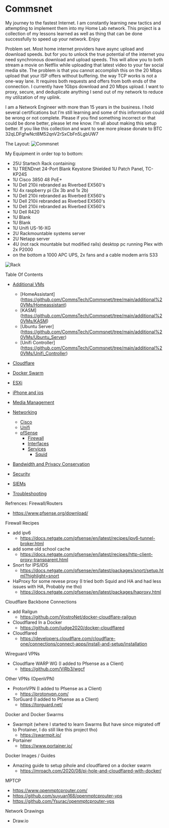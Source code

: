 # Commsnet
My journey to the fastest Internet. I am constantly learning new tactics and attempting to implement them into my Home Lab network. This project is a collection of my lessons learned as well as thing that can be done successfully to speed up your network. Enjoy

Problem set. Most home internet providers have async upload and download speeds. but for you to unlock the true potential of the internet you need synchronous download and upload speeds. This will allow you to both stream a movie on Netflix while uploading that latest video to your fav social media site. The problem is that you cannot accomplish this on the 20 Mbps upload that your ISP offers without buffering. the way TCP works is not a one-way lane. It requires both requests and offers from both ends of the connection. I currently have 1Gbps download and 20 Mbps upload. I want to proxy, secure, and deduplicate anything I send out of my network to reduce my utilization of my uplink. 

I am a Network Engineer with more than 15 years in the business. I hold several certifications but I’m still learning and some of this information could be wrong or not complete. Please if you find something incorrect or that could be done better, please let me know. I’m all about making this setup better. If you like this collection and want to see more please donate to BTC 32qLDFgfwNct8M52qnV2rSxCbFn5LgbUW7  

The Layout:
![Commsnet](https://user-images.githubusercontent.com/12887622/134783754-95b977ae-c3ea-4e61-8fd9-6a4edc3579c2.jpg)

My Equipment in order top to bottom:
- 25U Startech Rack containing:
- 1U TRENDnet 24-Port Blank Keystone Shielded 1U Patch Panel, TC-KP24S
- 1U Cisco 3850 48 PoE+
- 1U Dell 210ii rebranded as Riverbed EX560's
- 1U 4x raspberry pi (3x 3b and 1x 2b)
- 1U Dell 210ii rebranded as Riverbed EX560's
- 1U Dell 210ii rebranded as Riverbed EX560's
- 1U Dell 210ii rebranded as Riverbed EX560's
- 1U Dell R420
- 1U Blank
- 1U Blank
- 1U Unifi US-16-XG
- 2U Rackmountable systems server
- 2U Netapp server
- 4U (not rack mountable but modified rails) desktop pc running Plex with 2x P2000
- on the bottom a 1000 APC UPS, 2x fans and a cable modem arris S33


![Rack](https://user-images.githubusercontent.com/12887622/134785694-fcdd0c10-428b-4bcd-99a7-ca7d28501cba.jpg)


Table Of Contents
- [Additional VMs](https://github.com/CommsTech/Commsnet/tree/main/additional%20VMs)
	- [HomeAssistant] (https://github.com/CommsTech/Commsnet/tree/main/additional%20VMs/Homeassistant)
	- [KASM] (https://github.com/CommsTech/Commsnet/tree/main/additional%20VMs/KASM)
	- [Ubuntu Server] (https://github.com/CommsTech/Commsnet/tree/main/additional%20VMs/Ubuntu_Server)
	- [Unifi Controller] (https://github.com/CommsTech/Commsnet/tree/main/additional%20VMs/Unifi_Controller)

- [Cloudflare](https://github.com/CommsTech/Commsnet/tree/main/Cloudflare)

- [Docker Swarm](https://github.com/CommsTech/Commsnet/tree/main/Docker%20Swarm)

- [ESXi](https://github.com/CommsTech/Commsnet/tree/main/ESXi)

- [iPhone and ios](https://github.com/CommsTech/Commsnet/tree/main/iPhone%20and%20ios)

- [Media Management](https://github.com/CommsTech/Commsnet/tree/main/Media%20Management)

- [Networking](https://github.com/CommsTech/Commsnet/tree/main/Networking)
	- [Cisco](https://github.com/CommsTech/Commsnet/tree/main/Networking/Cisco)
	- [Unifi](https://github.com/CommsTech/Commsnet/tree/main/Networking/Unifi)
	- [pfSense](https://github.com/CommsTech/Commsnet/tree/main/Networking/pfSense)
		- [Firewall](https://github.com/CommsTech/Commsnet/tree/main/Networking/pfSense/Firewall)
		- [Interfaces](https://github.com/CommsTech/Commsnet/tree/main/Networking/pfSense/Interfaces)
		- [Services](https://github.com/CommsTech/Commsnet/tree/main/Networking/pfSense/Services/)
			- [Squid](https://github.com/CommsTech/Commsnet/tree/main/Networking/pfSense/Services/Squid)
	
- [Bandwidth and Privacy Conservation](https://github.com/CommsTech/Commsnet/tree/main/Privacy%20and%20Bandwith%20Conservation)

- [Security](https://github.com/CommsTech/Commsnet/tree/main/Security)

- [SIEMs](https://github.com/CommsTech/Commsnet/tree/main/SIEMs)

-  [Troubleshooting](https://github.com/CommsTech/Commsnet/tree/main/Troubleshooting)


Refrences:
Firewall/Routers
- https://www.pfsense.org/download/

Firewall Recipes
- add ipv6
	- https://docs.netgate.com/pfsense/en/latest/recipes/ipv6-tunnel-broker.html
- add some old school cache
	- https://docs.netgate.com/pfsense/en/latest/recipes/http-client-proxy-transparent.html
- Snort for IPS/IDS
	- https://docs.netgate.com/pfsense/en/latest/packages/snort/setup.html?highlight=snort
- HaProxy for some revese proxy (I tried both Squid and HA and had less issues with HA, Probably me tho)
	- https://docs.netgate.com/pfsense/en/latest/packages/haproxy.html
  

Cloudflare Backbone Connections
- add Railgun
	- https://github.com/VostroNet/docker-cloudflare-railgun
- Cloudflared In a Docker
	- https://github.com/judge2020/docker-cloudflared
- Cloudflared
	- https://developers.cloudflare.com/cloudflare-one/connections/connect-apps/install-and-setup/installation

Wireguard VPNs
- Cloudflare WARP WG (I added to Pfsense as a Client)
	- https://github.com/ViRb3/wgcf


Other VPNs (OpenVPN)
- ProtonVPN (I added to Pfsense as a Client)
	- https://protonvpn.com/
- TorGuard (I added to Pfsense as a Client)
	- https://torguard.net/

Docker and Docker Swarms
- Swarmpit (where I started to learn Swarms But have since migrated off to Protainer, I do still like this project tho)
	- https://swarmpit.io/
- Portainer
	- https://www.portainer.io/

Docker Images / Guides
- Amazing guide to setup pihole and cloudflared on a docker swarm
	- https://mroach.com/2020/08/pi-hole-and-cloudflared-with-docker/


MPTCP
- https://www.openmptcprouter.com/
- https://github.com/suyuan168/openmptcprouter-vps
- https://github.com/Ysurac/openmptcprouter-vps

Network Drawings
- Draw.io
